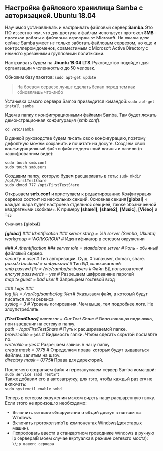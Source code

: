## Настройка файлового хранилища Samba с авторизацией. Ubuntu 18.04

Научимся устанавливать и настраивать файловый сервер **Samba**. Это ПО известно тем, что для доступа к файлам использует протокол **SMB** - протокол работы с файловым серверам от Microsoft. На самом деле сейчас Samba умеет не только работать файловым сервером, но еще и контроллером доменов, совместимым с Microsoft Active Directory с немного урезанными групповыми политиками.

Настраивать будем на **Ubuntu 18.04 LTS**. Руководство подойдет для организации численностью до 50 человек.

Обновим базу пакетов:
```sudo apt-get update ```

>На боевом сервере лучше сделать бекап перед тем как обновляешь что-либо

Установка самого сервера Samba призводится командой:
```sudo apt-get install samba ```

Идем в папку с конфигурационными файлами Samba. Там будет лежать демонстрационная конфигурация (*smb.conf*).

```cd /etc/samba ```

В данной руководстве будем писать свою конфигурацию, поэтому дефолтную можем сохранить и почитать на досуге.
Создаем свой конфигурационный файл и файл содержащий логины и пароли (в зашифрованном виде):

```sudo touch smb.conf```<br>
```sudo touch smbusers```

Создадим папку, которую будем расшаривать в сеть:
```sudo mkdir /opt/FirstTestShare ```<br>
```sudo chmod 777 /opt/FirstTestShare```

Открываем **smb.conf** и приступаем к редактированию
Конфигурация сервера состоит из нескольких секций. Основная секция **[global]** и каждая шара будет настроена отдельной секцией, также обозначенной квадратными скобками. К примеру **[share1]**, **[share2]**, **[Music]**, **[Video]** и т.д.

Сначала **[global]**

***[global]***
*### Identification ###*
*server string = %h server (Samba, Ubuntu)*   
*workgroup = WORKGROUP* # Идентификатор в сетевом окружении  

*### Authentification ###*
*server role = standalone server*       # Роль - обычный файловый сервер.  
*security = user*                       # Тип авторизации. Сущ. 3 типа:user, domain, share.    
*passdb backend = smbpasswd*            # Тип БД пользователей  
*smb passwd file = /etc/samba/smbusers* # Файл БД пользователей  
*encrypt passwords = yes*               #  Разрешаем шифрованние паролей  
*map to guest = bad user*               # Запрещаем гостевой вход  

*### Logs ###*  
*log file = /var/log/samba/log.%m* # Указываем файл, в который будут писаться логи сервиса.  
*syslog = 3* # Уровень логирования. Чем выше, тем подробнее логи. Не злоупотреблять.

***[FirstTestShare]***
*comment = Our Test Share* # Всплывающая подсказка, при наведении на  сетевую папку.  
*path = /opt/FirstTestShare* # Путь к расшариваемой папке.  
*browseable = yes* # Видимость папки. Чтобы сделать скрытой поставбте no.  
*writeable = yes* # Разрешаем запись в нашу папку  
*create mask = 0775* # Определяем права, которые будут выдаваться файлам, залитым на шару.  
*directory mask = 0775*# Права для директорий.  

После чего сохраняем файл и перезапускаем сервер Samba командой:    
```sudo service smbd restart ```    
Также добавим его в автозагрузку, для того, чтобы каждый раз его не включать:  
```sudo systemctl enable smbd```    
 
 Теперь в сетевом окружении можем видеть нашу расшаренную папку. Если этого не произошло необходимо:
 + Включить сетевое обнаружение и общий доступ к папкам на Windows.  
 + Включить протокол smb1 в компонентах Windows(для старых машин).
 + Попробовать ввести в стандартном проводнике Windows в ручную ip сервера(В моем случае виртуалка в режиме сетевого моста):  
 ```\\ip вашего сервера```
 


